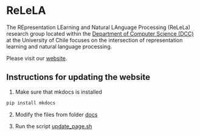 # ReLeLA

The REpresentation LEarning and Natural LAnguage Processing (ReLeLa) research group located within the [Department of Computer Science (DCC)](https://www.dcc.uchile.cl/) at the University of Chile focuses on the intersection of representation learning and natural language processing.

Please visit our [website](https://relela.com).

## Instructions for updating the website

1. Make sure that  mkdocs is installed

```bash
pip install mkdocs 
```

2. Modify the files from folder [docs](docs/)

3. Run the script [update_page.sh](update_page.sh)



